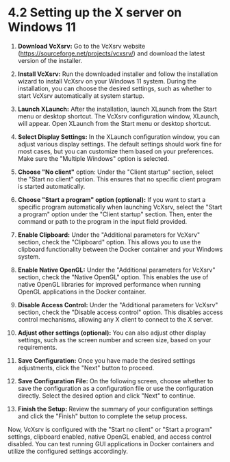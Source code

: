 # 4.2 Setting up the X server on Windows 11

1. **Download VcXsrv:** Go to the VcXsrv website (https://sourceforge.net/projects/vcxsrv/) and download the latest version of the installer.

2. **Install VcXsrv:** Run the downloaded installer and follow the installation wizard to install VcXsrv on your Windows 11 system. During the installation, you can choose the desired settings, such as whether to start VcXsrv automatically at system startup.

3. **Launch XLaunch:** After the installation, launch XLaunch from the Start menu or desktop shortcut. The VcXsrv configuration window, XLaunch, will appear. Open XLaunch from the Start menu or desktop shortcut.

4. **Select Display Settings:** In the XLaunch configuration window, you can adjust various display settings. The default settings should work fine for most cases, but you can customize them based on your preferences. Make sure the "Multiple Windows" option is selected.

5. **Choose "No client"** option: Under the "Client startup" section, select the "Start no client" option. This ensures that no specific client program is started automatically.

6. **Choose "Start a program" option (optional):** If you want to start a specific program automatically when launching VcXsrv, select the "Start a program" option under the "Client startup" section. Then, enter the command or path to the program in the input field provided.

7. **Enable Clipboard:** Under the "Additional parameters for VcXsrv" section, check the "Clipboard" option. This allows you to use the clipboard functionality between the Docker container and your Windows system.

8. **Enable Native OpenGL:** Under the "Additional parameters for VcXsrv" section, check the "Native OpenGL" option. This enables the use of native OpenGL libraries for improved performance when running OpenGL applications in the Docker container.

9. **Disable Access Control:** Under the "Additional parameters for VcXsrv" section, check the "Disable access control" option. This disables access control mechanisms, allowing any X client to connect to the X server.

10. **Adjust other settings (optional):** You can also adjust other display settings, such as the screen number and screen size, based on your requirements.

11. **Save Configuration:** Once you have made the desired settings adjustments, click the "Next" button to proceed.

12. **Save Configuration File:** On the following screen, choose whether to save the configuration as a configuration file or use the configuration directly. Select the desired option and click "Next" to continue.

13. **Finish the Setup:** Review the summary of your configuration settings and click the "Finish" button to complete the setup process.

Now, VcXsrv is configured with the "Start no client" or "Start a program" settings, clipboard enabled, native OpenGL enabled, and access control disabled. You can test running GUI applications in Docker containers and utilize the configured settings accordingly.